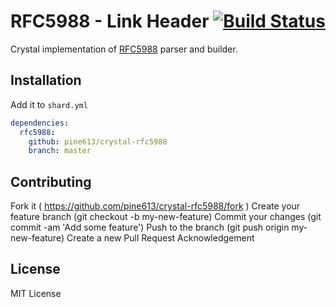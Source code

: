 # RFC5988 - Link Header [![Build Status](https://travis-ci.org/pine613/crystal-rfc5988.svg?branch=master)](https://travis-ci.org/pine613/crystal-rfc5988)

Crystal implementation of [RFC5988](https://tools.ietf.org/html/rfc5988) parser and builder.

## Installation

Add it to `shard.yml`

```yaml
dependencies:
  rfc5988:
    github: pine613/crystal-rfc5988
    branch: master
```

## Contributing

Fork it ( https://github.com/pine613/crystal-rfc5988/fork )
Create your feature branch (git checkout -b my-new-feature)
Commit your changes (git commit -am 'Add some feature')
Push to the branch (git push origin my-new-feature)
Create a new Pull Request
Acknowledgement

## License

MIT License
